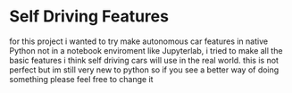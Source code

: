# Self Driving Features
for this project i wanted to try make autonomous car features in native Python not in a notebook enviroment like Jupyterlab, i tried to make all the basic features i think self driving cars will use in the real world. this is not perfect but im still very new to python so if you see a better way of doing something please feel free to change it
